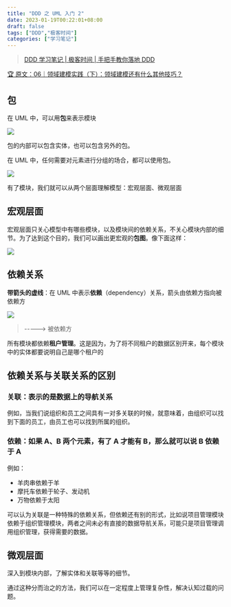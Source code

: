 ```yaml
---
title: "DDD 之 UML 入门 2"
date: 2023-01-19T00:22:01+08:00
draft: false
tags: ["DDD","极客时间"]
categories: ["学习笔记"]
---
```


> [DDD 学习笔记 | 极客时间 | 手把手教你落地 DDD](../dir)

[🏆 原文：06｜领域建模实践（下）：领域建模还有什么其他技巧？](http://gk.link/a/11UTm)

## 包

在 UML 中，可以用**包**来表示模块

![](../../../../../post/23/包.svg)

包的内部可以包含实体，也可以包含另外的包。

在 UML 中，任何需要对元素进行分组的场合，都可以使用包。

![](../../../../../post/23/包1.svg)

有了模块，我们就可以从两个层面理解模型：宏观层面、微观层面

## 宏观层面

宏观层面只关心模型中有哪些模块，以及模块间的依赖关系，不关心模块内部的细节。为了达到这个目的，我们可以画出更宏观的**包图**。像下面这样：

![](../../../../../post/23/包2.svg)

## 依赖关系

**带箭头的虚线**：在 UML 中表示**依赖**（dependency）关系，箭头由依赖方指向被依赖方

![](../../../../../post/23/包3.svg)

> -----> 被依赖方

所有模块都依赖**租户管理**。这是因为，为了将不同租户的数据区别开来，每个模块中的实体都要说明自己是哪个租户的

## 依赖关系与关联关系的区别

### **关联：表示的是数据上的导航关系**

例如，当我们说组织和员工之间具有一对多关联的时候，就意味着，由组织可以找到下面的员工，由员工也可以找到所属的组织。

### **依赖：如果 A、B 两个元素，有了 A 才能有 B，那么就可以说 B 依赖于 A**

例如：

- 羊肉串依赖于羊
- 摩托车依赖于轮子、发动机
- 万物依赖于太阳

可以认为关联是一种特殊的依赖关系，但依赖还有别的形式，比如说项目管理模块依赖于组织管理模块，两者之间未必有直接的数据导航关系，可能只是项目管理调用组织管理，获得需要的数据。

## 微观层面

深入到模块内部，了解实体和关联等等的细节。

通过这种分而治之的方法，我们可以在一定程度上管理复杂性，解决认知过载的问题。
